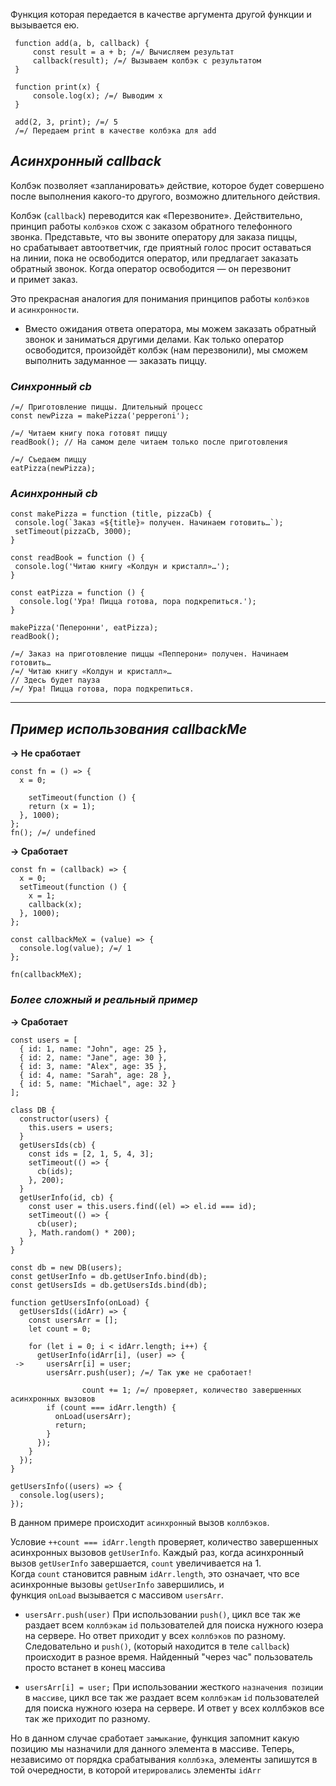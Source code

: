 Функция которая передается в качестве аргумента другой функции и вызывается ею.

```
 function add(a, b, callback) {
     const result = a + b; /=/ Вычисляем результат
     callback(result); /=/ Вызываем колбэк с результатом
 }

 function print(x) {
     console.log(x); /=/ Выводим x
 }

 add(2, 3, print); /=/ 5
 /=/ Передаем print в качестве колбэка для add
```

## _Асинхронный callback_

Колбэк позволяет «запланировать» действие, которое будет совершено после выполнения какого-то другого, возможно длительного действия.

Колбэк (`callback`) переводится как «Перезвоните». Действительно, принцип работы `колбэков` схож с заказом обратного телефонного звонка. Представьте, что вы звоните оператору для заказа пиццы, но срабатывает автоответчик, где приятный голос просит оставаться на линии, пока не освободится оператор, или предлагает заказать обратный звонок. Когда оператор освободится — он перезвонит и примет заказ.

Это прекрасная аналогия для понимания принципов работы `колбэков` и `асинхронности`.

- Вместо ожидания ответа оператора, мы можем заказать обратный звонок и заниматься другими делами. Как только оператор освободится, произойдёт колбэк (нам перезвонили), мы сможем выполнить задуманное — заказать пиццу.

### _Синхронный cb_

```
/=/ Приготовление пиццы. Длительный процесс
const newPizza = makePizza('pepperoni');

/=/ Читаем книгу пока готовят пиццу
readBook(); // На самом деле читаем только после приготовления

/=/ Съедаем пиццу
eatPizza(newPizza);
```

### _Aсинхронный cb_

```
const makePizza = function (title, pizzaCb) {
 console.log(`Заказ «${title}» получен. Начинаем готовить…`);
 setTimeout(pizzaCb, 3000);
}

const readBook = function () {
 console.log('Читаю книгу «Колдун и кристалл»…');
}

const eatPizza = function () {
  console.log('Ура! Пицца готова, пора подкрепиться.');
}

makePizza('Пеперонни', eatPizza);
readBook();

/=/ Заказ на приготовление пиццы «Пепперони» получен. Начинаем готовить…
/=/ Читаю книгу «Колдун и кристалл»…
// Здесь будет пауза
/=/ Ура! Пицца готова, пора подкрепиться.
```

---

## _Пример использования callbackMe_

**-> Не сработает**
```
const fn = () => {
  x = 0;

	setTimeout(function () {
    return (x = 1);
  }, 1000);
};
fn(); /=/ undefined
```

**-> Сработает**
```
const fn = (callback) => {
  x = 0;
  setTimeout(function () {
    x = 1;
    callback(x);
  }, 1000);
};

const callbackMeX = (value) => {
  console.log(value); /=/ 1
};

fn(callbackMeX);
```

### _Более сложный и реальный пример_

**-> Сработает**
```
const users = [  
  { id: 1, name: "John", age: 25 },  
  { id: 2, name: "Jane", age: 30 },  
  { id: 3, name: "Alex", age: 35 },  
  { id: 4, name: "Sarah", age: 28 },  
  { id: 5, name: "Michael", age: 32 }  
];  
  
class DB {  
  constructor(users) {  
    this.users = users;  
  }  
  getUsersIds(cb) {  
    const ids = [2, 1, 5, 4, 3];  
    setTimeout(() => {  
      cb(ids);  
    }, 200);  
  }  
  getUserInfo(id, cb) {  
    const user = this.users.find((el) => el.id === id);  
    setTimeout(() => {  
      cb(user);  
    }, Math.random() * 200);  
  }  
}  
  
const db = new DB(users);  
const getUserInfo = db.getUserInfo.bind(db);  
const getUsersIds = db.getUsersIds.bind(db);  
  
function getUsersInfo(onLoad) {  
  getUsersIds((idArr) => {  
    const usersArr = [];  
    let count = 0;  
  
    for (let i = 0; i < idArr.length; i++) {  
      getUserInfo(idArr[i], (user) => {  
 ->     usersArr[i] = user;  
        usersArr.push(user); /=/ Так уже не сработает!  

				count += 1; /=/ проверяет, количество завершенных асинхронных вызовов
        if (count === idArr.length) {  
          onLoad(usersArr);  
          return;  
        }  
      });  
    }  
  });  
}  
  
getUsersInfo((users) => {  
  console.log(users);  
});
```

В данном примере происходит `асинхронный` вызов `коллбэков`.

Условие `++count === idArr.length` проверяет, количество завершенных асинхронных вызовов `getUserInfo`. 
Каждый раз, когда асинхронный вызов `getUserInfo` завершается, `count` увеличивается на 1. Когда `count` становится равным `idArr.length`, это означает, что все асинхронные вызовы `getUserInfo` завершились, и функция `onLoad` вызывается с массивом `usersArr`.

- `usersArr.push(user)`
При использовании `push()`, цикл все так же раздает всем `коллбэкам` `id` пользователей для поиска нужного юзера на сервере. Но ответ приходит у всех `коллбэков` по разному.
Следовательно и `push()`, (который находится в теле `callback`) происходит в разное время. Найденный "через час" пользователь просто встанет в конец массива

- `usersArr[i] = user;`
При использовании жесткого `назначения позиции` в `массиве`, цикл все так же раздает всем `коллбэкам` `id` пользователей для поиска нужного юзера на сервере. И ответ у всех коллбэков все так же приходит по разному. 

Но в данном случае сработает `замыкание`, функция запомнит какую позицию мы назначили для данного элемента в массиве. Теперь, независимо от порядка срабатывания `коллбэка`, элементы запишутся в той очередности, в которой `итерировались` элементы `idArr` 
